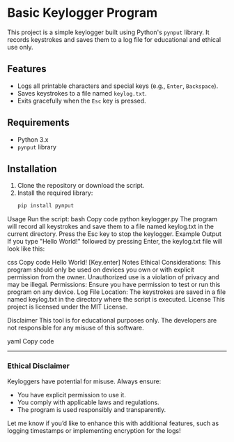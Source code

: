 # Basic Keylogger Program

This project is a simple keylogger built using Python's `pynput` library. It records keystrokes and saves them to a log file for educational and ethical use only.

## Features

- Logs all printable characters and special keys (e.g., `Enter`, `Backspace`).
- Saves keystrokes to a file named `keylog.txt`.
- Exits gracefully when the `Esc` key is pressed.

## Requirements

- Python 3.x
- `pynput` library

## Installation

1. Clone the repository or download the script.
2. Install the required library:
   ```bash
   pip install pynput
Usage
Run the script:
bash
Copy code
python keylogger.py
The program will record all keystrokes and save them to a file named keylog.txt in the current directory.
Press the Esc key to stop the keylogger.
Example Output
If you type "Hello World!" followed by pressing Enter, the keylog.txt file will look like this:

css
Copy code
Hello World! [Key.enter]
Notes
Ethical Considerations: This program should only be used on devices you own or with explicit permission from the owner. Unauthorized use is a violation of privacy and may be illegal.
Permissions: Ensure you have permission to test or run this program on any device.
Log File Location: The keystrokes are saved in a file named keylog.txt in the directory where the script is executed.
License
This project is licensed under the MIT License.

Disclaimer
This tool is for educational purposes only. The developers are not responsible for any misuse of this software.

yaml
Copy code

---

### **Ethical Disclaimer**
Keyloggers have potential for misuse. Always ensure:
- You have explicit permission to use it.
- You comply with applicable laws and regulations.
- The program is used responsibly and transparently. 

Let me know if you’d like to enhance this with additional features, such as logging timestamps or implementing encryption for the logs!









